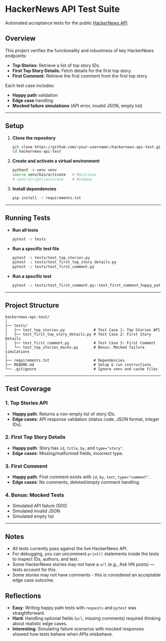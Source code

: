 # HackerNews API Test Suite

Automated acceptance tests for the public [HackerNews API](https://github.com/HackerNews/API).

## Overview

This project verifies the functionality and robustness of key HackerNews endpoints:

- **Top Stories**: Retrieve a list of top story IDs.
- **First Top Story Details**: Fetch details for the first top story.
- **First Comment**: Retrieve the first comment from the first top story.

Each test case includes:
- **Happy path** validation
- **Edge case** handling
- **Mocked failure simulations** (API error, invalid JSON, empty list)

---

## Setup

1. **Clone the repository**
   ```sh
   git clone https://github.com/<your-username>/hackernews-api-test.git
   cd hackernews-api-test
   ```

2. **Create and activate a virtual environment**
   ```sh
   python3 -m venv venv
   source venv/bin/activate   # Mac/Linux
   # venv\Scripts\activate    # Windows
   ```

3. **Install dependencies**
   ```sh
   pip install -r requirements.txt
   ```

---

## Running Tests

- **Run all tests**
  ```sh
  pytest -s tests
  ```

- **Run a specific test file**
  ```sh
  pytest -s tests/test_top_stories.py
  pytest -s tests/test_first_top_story_details.py
  pytest -s tests/test_first_comment.py
  ```

- **Run a specific test**
  ```sh
  pytest -s tests/test_first_comment.py::test_first_comment_happy_path
  ```

---

## Project Structure

```
hackernews-api-test/
│
├── tests/
│   ├── test_top_stories.py             # Test Case 1: Top Stories API
│   ├── test_first_top_story_details.py # Test Case 2: First Story Details
│   ├── test_first_comment.py           # Test Case 3: First Comment
│   └── test_top_stories_mocks.py       # Bonus: Mocked failure simulations
│
├── requirements.txt                    # Dependencies
├── README.md                           # Setup & run instructions
└── .gitignore                          # Ignore venv and cache files
```

---

## Test Coverage

### 1. Top Stories API
- **Happy path**: Returns a non-empty list of story IDs.
- **Edge cases**: API response validation (status code, JSON format, integer IDs).

### 2. First Top Story Details
- **Happy path**: Story has `id`, `title`, `by`, and `type="story"`.
- **Edge cases**: Missing/malformed fields, incorrect type.

### 3. First Comment
- **Happy path**: First comment exists with `id`, `by`, `text`, `type="comment"`.
- **Edge cases**: No comments, deleted/empty comment handling.

### 4. Bonus: Mocked Tests
- Simulated API failure (500)
- Simulated invalid JSON
- Simulated empty list

---

## Notes

- All tests currently pass against the live HackerNews API.
- For debugging, you can uncomment `print()` statements inside the tests to inspect IDs, authors, and text.
- Some HackerNews stories may not have a `url` (e.g., Ask HN posts) — tests account for this.
- Some stories may not have comments - this is considered an acceptable edge case outcome.

## Reflections

- **Easy**: Writing happy path tests with `requests` and `pytest` was straightforward.  
- **Hard**: Handling optional fields (`url`, missing comments) required thinking about realistic edge cases.  
- **Interesting**: Simulating failure scenarios with mocked responses showed how tests behave when APIs misbehave.  